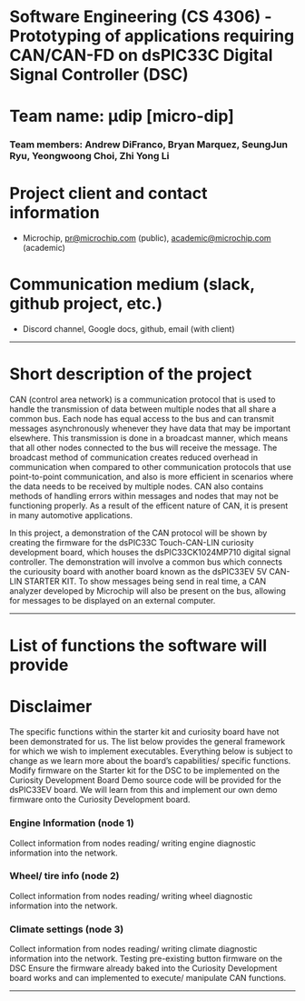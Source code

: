 
# Software Engineering (CS 4306) - Prototyping of applications requiring CAN/CAN-FD on dsPIC33C Digital Signal Controller (DSC)

# Team name: μdip [micro-dip] 
### Team members: Andrew DiFranco, Bryan Marquez, SeungJun Ryu, Yeongwoong Choi, Zhi Yong Li

# Project client and contact information
 - Microchip, pr@microchip.com (public), academic@microchip.com (academic)

# Communication medium (slack, github project, etc.)
 - Discord channel, Google docs, github, email (with client)
   
***

# Short description of the project
CAN (control area network) is a communication protocol that is used to handle the transmission of data between multiple nodes that all share a common bus. Each node has equal access to the bus and can transmit messages asynchronously whenever they have data that may be important elsewhere. This transmission is done in a broadcast manner, which means that all other nodes connected to the bus will receive the message. The broadcast method of communication creates reduced overhead in communication when compared to other communication protocols that use point-to-point communication, and also is more efficient in scenarios where the data needs to be received by multiple nodes. CAN also contains methods of handling errors within messages and nodes that may not be functioning properly. As a result of the efficent nature of CAN, it is present in many automotive applications. 

In this project, a demonstration of the CAN protocol will be shown by creating the firmware for the dsPIC33C Touch-CAN-LIN curiosity development board, which houses the dsPIC33CK1024MP710 digital signal controller. The demonstration will involve a common bus which connects the curiousity board with another board known as the dsPIC33EV 5V CAN-LIN STARTER KIT. To show messages being send in real time, a CAN analyzer developed by Microchip will also be present on the bus, allowing for messages to be displayed on an external computer. 

***

# List of functions the software will provide

# Disclaimer
The specific functions within the starter kit and curiosity board have not been demonstrated for us. The list below provides the general framework for which we wish to implement executables. Everything below is subject to change as we learn more about the board’s capabilities/ specific functions.
Modify firmware on the Starter kit for the DSC to be implemented on the Curiosity Development Board Demo source code will be provided for the dsPIC33EV board. We will learn from this and implement our own demo firmware onto the Curiosity Development board.

### Engine Information (node 1)
Collect information from nodes reading/ writing engine diagnostic information into the network.

### Wheel/ tire info (node 2)
Collect information from nodes reading/ writing wheel diagnostic information into the network.


### Climate settings (node 3)
Collect information from nodes reading/ writing climate diagnostic information into the network.
Testing pre-existing button firmware on the DSC Ensure the firmware already baked into the Curiosity Development board works and can implemented to execute/ manipulate CAN functions.

***
